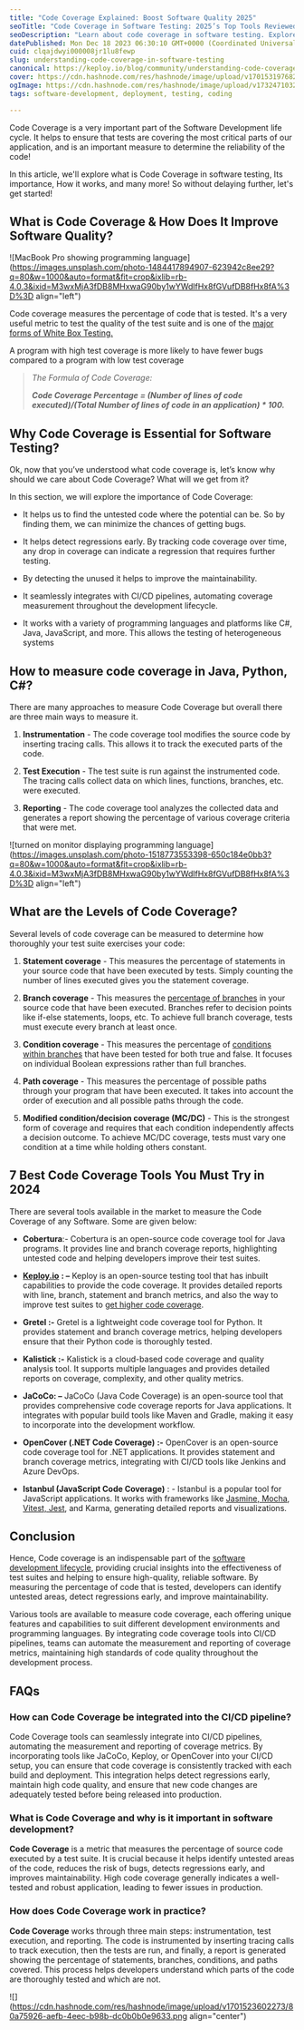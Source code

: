 ```yaml
---
title: "Code Coverage Explained: Boost Software Quality 2025"
seoTitle: "Code Coverage in Software Testing: 2025’s Top Tools Reviewed"
seoDescription: "Learn about code coverage in software testing. Explore the best code coverage tools for 2025, understand coverage types & improve your testing strategy."
datePublished: Mon Dec 18 2023 06:30:10 GMT+0000 (Coordinated Universal Time)
cuid: clqajdwyi000008jr1lu8fewp
slug: understanding-code-coverage-in-software-testing
canonical: https://keploy.io/blog/community/understanding-code-coverage-in-software-testing
cover: https://cdn.hashnode.com/res/hashnode/image/upload/v1701531976827/dab78a98-d343-4e7f-a570-41b5a4f48620.png
ogImage: https://cdn.hashnode.com/res/hashnode/image/upload/v1732471032972/7f4b8fbd-7fd5-4fd8-9a8b-dc34c4b5323b.png
tags: software-development, deployment, testing, coding

---
```


Code Coverage is a very important part of the Software Development life cycle. It helps to ensure that tests are covering the most critical parts of our application, and is an important measure to determine the reliability of the code!

In this article, we'll explore what is Code Coverage in software testing, Its importance, How it works, and many more! So without delaying further, let's get started!

## What is Code Coverage & How Does It Improve Software Quality?

![MacBook Pro showing programming language](https://images.unsplash.com/photo-1484417894907-623942c8ee29?q=80&w=1000&auto=format&fit=crop&ixlib=rb-4.0.3&ixid=M3wxMjA3fDB8MHxwaG90by1wYWdlfHx8fGVufDB8fHx8fA%3D%3D align="left")

Code coverage measures the percentage of code that is tested. It's a very useful metric to test the quality of the test suite and is one of the [major forms of White Box Testing.](https://keploy.io/blog/community/black-box-testing-and-white-box-testing-a-complete-guide)

A program with high test coverage is more likely to have fewer bugs compared to a program with low test coverage

> *The Formula of Code Coverage:*
> 
> ***Code Coverage Percentage = (Number of lines of code executed)/(Total Number of lines of code in an application) \* 100.***

## Why Code Coverage is Essential for Software Testing?

Ok, now that you’ve understood what code coverage is, let’s know why should we care about Code Coverage? What will we get from it?

In this section, we will explore the importance of Code Coverage:

* It helps us to find the untested code where the potential can be. So by finding them, we can minimize the chances of getting bugs.
    
* It helps detect regressions early. By tracking code coverage over time, any drop in coverage can indicate a regression that requires further testing.
    
* By detecting the unused it helps to improve the maintainability.
    
* It seamlessly integrates with CI/CD pipelines, automating coverage measurement throughout the development lifecycle.
    
* It works with a variety of programming languages and platforms like C#, Java, JavaScript, and more. This allows the testing of heterogeneous systems
    

## How to measure code coverage in Java, Python, C#?

There are many approaches to measure Code Coverage but overall there are three main ways to measure it.

1. **Instrumentation** - The code coverage tool modifies the source code by inserting tracing calls. This allows it to track the executed parts of the code.
    
2. **Test Execution** - The test suite is run against the instrumented code. The tracing calls collect data on which lines, functions, branches, etc. were executed.
    
3. **Reporting** - The code coverage tool analyzes the collected data and generates a report showing the percentage of various coverage criteria that were met.
    

![turned on monitor displaying programming language](https://images.unsplash.com/photo-1518773553398-650c184e0bb3?q=80&w=1000&auto=format&fit=crop&ixlib=rb-4.0.3&ixid=M3wxMjA3fDB8MHxwaG90by1wYWdlfHx8fGVufDB8fHx8fA%3D%3D align="left")

## What are the Levels of Code Coverage?

Several levels of code coverage can be measured to determine how thoroughly your test suite exercises your code:

1. **Statement coverage** - This measures the percentage of statements in your source code that have been executed by tests. Simply counting the number of lines executed gives you the statement coverage.
    
2. **Branch coverage** - This measures the [percentage of branches](https://keploy.io/blog/community/understanding-branch-coverage-in-software-testing) in your source code that have been executed. Branches refer to decision points like if-else statements, loops, etc. To achieve full branch coverage, tests must execute every branch at least once.
    
3. **Condition coverage** - This measures the percentage of [conditions within branches](https://keploy.io/blog/community/understanding-condition-coverage-in-software-testing) that have been tested for both true and false. It focuses on individual Boolean expressions rather than full branches.
    
4. **Path coverage** - This measures the percentage of possible paths through your program that have been executed. It takes into account the order of execution and all possible paths through the code.
    
5. **Modified condition/decision coverage (MC/DC)** - This is the strongest form of coverage and requires that each condition independently affects a decision outcome. To achieve MC/DC coverage, tests must vary one condition at a time while holding others constant.
    

## 7 Best Code Coverage Tools You Must Try in 2024

There are several tools available in the market to measure the Code Coverage of any Software. Some are given below:

* **Cobertura**:- Cobertura is an open-source code coverage tool for Java programs. It provides line and branch coverage reports, highlighting untested code and helping developers improve their test suites.
    
* [**Keploy.io**](https://keploy.io) **: –** Keploy is an open-source testing tool that has inbuilt capabilities to provide the code coverage. It provides detailed reports with line, branch, statement and branch metrics, and also the way to improve test suites to [get higher code coverage](https://keploy.io/code-coverage).
    
* **Gretel :-** Gretel is a lightweight code coverage tool for Python. It provides statement and branch coverage metrics, helping developers ensure that their Python code is thoroughly tested.
    
* **Kalistick :-** Kalistick is a cloud-based code coverage and quality analysis tool. It supports multiple languages and provides detailed reports on coverage, complexity, and other quality metrics.
    
* **JaCoCo: –** JaCoCo (Java Code Coverage) is an open-source tool that provides comprehensive code coverage reports for Java applications. It integrates with popular build tools like Maven and Gradle, making it easy to incorporate into the development workflow.
    
* **OpenCover (.NET Code Coverage)** **:-** OpenCover is an open-source code coverage tool for .NET applications. It provides statement and branch coverage metrics, integrating with CI/CD tools like Jenkins and Azure DevOps.
    
* **Istanbul (JavaScript Code Coverage)** : - Istanbul is a popular tool for JavaScript applications. It works with frameworks like [Jasmine, Mocha](https://keploy.io/blog/technology/my-testing-journey-with-jasmine-and-mocha), [Vitest, Jest](https://keploy.io/blog/community/migrate-from-jest-to-vitest), and Karma, generating detailed reports and visualizations.
    

## Conclusion

Hence, Code coverage is an indispensable part of the [software development lifecycle](https://keploy.io/blog/community/4-ways-to-accelerate-your-software-testing-life-cycle), providing crucial insights into the effectiveness of test suites and helping to ensure high-quality, reliable software. By measuring the percentage of code that is tested, developers can identify untested areas, detect regressions early, and improve maintainability.

Various tools are available to measure code coverage, each offering unique features and capabilities to suit different development environments and programming languages. By integrating code coverage tools into CI/CD pipelines, teams can automate the measurement and reporting of coverage metrics, maintaining high standards of code quality throughout the development process.

## FAQs

### **How can Code Coverage be integrated into the CI/CD pipeline?**

Code Coverage tools can seamlessly integrate into CI/CD pipelines, automating the measurement and reporting of coverage metrics. By incorporating tools like JaCoCo, Keploy, or OpenCover into your CI/CD setup, you can ensure that code coverage is consistently tracked with each build and deployment. This integration helps detect regressions early, maintain high code quality, and ensure that new code changes are adequately tested before being released into production.

### **What is Code Coverage and why is it important in software development?**

**Code Coverage** is a metric that measures the percentage of source code executed by a test suite. It is crucial because it helps identify untested areas of the code, reduces the risk of bugs, detects regressions early, and improves maintainability. High code coverage generally indicates a well-tested and robust application, leading to fewer issues in production.

### **How does Code Coverage work in practice?**

**Code Coverage** works through three main steps: instrumentation, test execution, and reporting. The code is instrumented by inserting tracing calls to track execution, then the tests are run, and finally, a report is generated showing the percentage of statements, branches, conditions, and paths covered. This process helps developers understand which parts of the code are thoroughly tested and which are not.

![](https://cdn.hashnode.com/res/hashnode/image/upload/v1701523602273/80a75926-aefb-4eec-b98b-dc0b0b0e9633.png align="center")